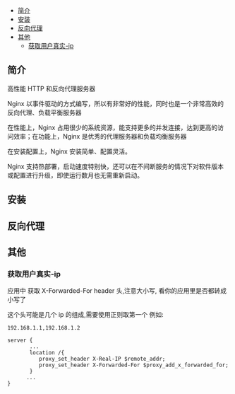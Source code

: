 - [简介](./Nginx.html#简介)
- [安装](./Nginx.html#安装)
- [反向代理](./Nginx.html#反向代理)
- [其他](./Nginx.html#其他)
  - [获取用户真实-ip](./Nginx.html#获取用户真实-ip)

## 简介

高性能 HTTP 和反向代理服务器

Nginx 以事件驱动的方式编写，所以有非常好的性能，同时也是一个非常高效的反向代理、负载平衡服务器

在性能上，Nginx 占用很少的系统资源，能支持更多的并发连接，达到更高的访问效率；在功能上，Nginx 是优秀的代理服务器和负载均衡服务器

在安装配置上，Nginx 安装简单、配置灵活。

Nginx 支持热部署，启动速度特别快，还可以在不间断服务的情况下对软件版本或配置进行升级，即使运行数月也无需重新启动。

## 安装

## 反向代理

## 其他

### 获取用户真实-ip

应用中 获取 X-Forwarded-For header 头,注意大小写, 看你的应用里是否都转成小写了

这个头可能是几个 ip 的组成,需要使用正则取第一个
例如:

```
192.168.1.1,192.168.1.2
```

```
server {
       ...
       location /{
          proxy_set_header X-Real-IP $remote_addr;
          proxy_set_header X-Forwarded-For $proxy_add_x_forwarded_for;
       }
      ...
}
```
